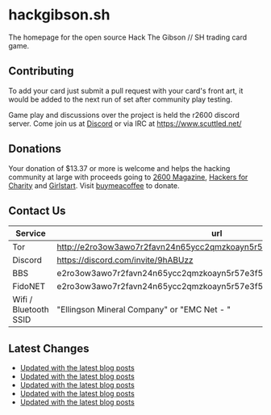 # hackgibson.sh
The homepage for the open source Hack The Gibson // SH trading card game.


## Contributing

To add your card just submit a pull request with your card's front art, it would be added to the next run of set after community play testing.

Game play and discussions over the project is held the r2600 discord server. Come join us at [Discord](https://discord.com/invite/9hABUzz) or via IRC at https://www.scuttled.net/


## Donations

Your donation of $13.37 or more is welcome and helps the hacking community at large with proceeds going to [2600 Magazine](https://2600.com/), [Hackers for Charity](https://hackersforcharity.org) and [Girlstart](https://girlstart.org).  Visit [buymeacoffee](https://www.buymeacoffee.com/hackgibson.sh) to donate.


## Contact Us

Service | url
-|-
Tor | http://e2ro3ow3awo7r2favn24n65ycc2qmzkoayn5r57e3f56nvjwdcgg32ad.onion
Discord | https://discord.com/invite/9hABUzz
BBS | e2ro3ow3awo7r2favn24n65ycc2qmzkoayn5r57e3f56nvjwdcgg32ad.onion:23
FidoNET | e2ro3ow3awo7r2favn24n65ycc2qmzkoayn5r57e3f56nvjwdcgg32ad.onion:24554
Wifi / Bluetooth SSID | "Ellingson Mineral Company" or "EMC Net - <fidonet address>"

## Latest Changes
<!-- BLOG-POST-LIST:START -->
- [Updated with the latest blog posts](https://github.com/DFW2600/hackgibson.sh/commit/1916bdd1cb47872cd204318726a246b653c8aa5b)
- [Updated with the latest blog posts](https://github.com/DFW2600/hackgibson.sh/commit/b50a1a5a4abfc95b03104c5a3b6b651bd849a561)
- [Updated with the latest blog posts](https://github.com/DFW2600/hackgibson.sh/commit/1083039a14c8acddfa5e55a76864c4057da89c38)
- [Updated with the latest blog posts](https://github.com/DFW2600/hackgibson.sh/commit/c2d7f3e675bf1a7966cacd97900ef7e9dd3194cd)
- [Updated with the latest blog posts](https://github.com/DFW2600/hackgibson.sh/commit/bba663996b47d8aa991ff0bff11d35fc992e1f84)
<!-- BLOG-POST-LIST:END -->
